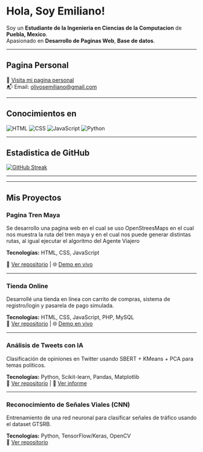 #  Hola, Soy Emiliano! 

 Soy un **Estudiante de la Ingenieria en Ciencias de la Computacion** de **Puebla, Mexico**.  
 Apasionado en  **Desarrollo de Paginas Web**, **Base de datos**.

---

##  Pagina Personal
🔗 [Visita mi pagina personal](https://tusitio.com)  
📬 Email: [olivosemiliano@gmail.com](mailto:tu.correo@email.com)

---

##  Conocimientos en

![HTML](https://img.shields.io/badge/-HTML5-E34F26?logo=html5&logoColor=white&style=flat)
![CSS](https://img.shields.io/badge/-CSS3-1572B6?logo=css3&logoColor=white&style=flat)
![JavaScript](https://img.shields.io/badge/-JavaScript-F7DF1E?logo=javascript&logoColor=black&style=flat)
![Python](https://img.shields.io/badge/-Python-3776AB?logo=python&logoColor=white&style=flat)

---

##  Estadistica de GitHub

[![GitHub Streak](https://github-readme-streak-stats.herokuapp.com?user=Emiliano-coder&theme=dark&hide_border=true&short_numbers=true)](https://git.io/streak-stats)

---


---



##  Mis Proyectos
###  Pagina Tren Maya
Se desarrollo una pagina web en el cual se uso OpenStreesMaps en el cual nos muestra la ruta del tren maya y en el cual nos puede generar distintas rutas, al igual ejecutar el algoritmo del Agente Viajero

**Tecnologías:** HTML, CSS, JavaScript

🔗 [Ver repositorio](https://github.com/Emiliano-coder/Emiliano-coder.github.io) | 🌐 [Demo en vivo](https://emiliano-coder.github.io/front.html#inicio)

---

###  Tienda Online
Desarrollé una tienda en línea con carrito de compras, sistema de registro/login y pasarela de pago simulada.

**Tecnologías:** HTML, CSS, JavaScript, PHP, MySQL  
🔗 [Ver repositorio](https://github.com/Emiliano-coder/Inicio_proy) | 🌐 [Demo en vivo](https://elestadodemaximacoherencia.com/proyecto/html/index.html)

---

###  Análisis de Tweets con IA
Clasificación de opiniones en Twitter usando SBERT + KMeans + PCA para temas políticos.

**Tecnologías:** Python, Scikit-learn, Pandas, Matplotlib  
🔗 [Ver repositorio](https://github.com/Emiliano-coder/analisis-tweets) | 📄 [Ver informe](https://tusitio.com/informe)

---

###  Reconocimiento de Señales Viales (CNN)
Entrenamiento de una red neuronal para clasificar señales de tráfico usando el dataset GTSRB.

**Tecnologías:** Python, TensorFlow/Keras, OpenCV  
🔗 [Ver repositorio](https://github.com/Emiliano-coder/Modelo_CNN_ProcImgs)
